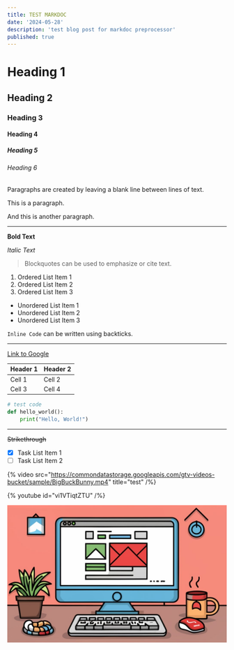 ```yaml
---
title: TEST MARKDOC
date: '2024-05-28'
description: 'test blog post for markdoc preprocessor'
published: true
---
```


# Heading 1

## Heading 2

### Heading 3

#### Heading 4

##### Heading 5

###### Heading 6

Paragraphs are created by leaving a blank line between lines of text.

This is a paragraph.

And this is another paragraph.

---

**Bold Text**

_Italic Text_

> Blockquotes can be used to emphasize or cite text.

1. Ordered List Item 1
2. Ordered List Item 2
3. Ordered List Item 3

- Unordered List Item 1
- Unordered List Item 2
- Unordered List Item 3

`Inline Code` can be written using backticks.

---

[Link to Google](https://www.google.com)

| Header 1 | Header 2 |
| -------- | -------- |
| Cell 1   | Cell 2   |
| Cell 3   | Cell 4   |

```python
# test code
def hello_world():
    print("Hello, World!")
```

---

~~Strikethrough~~

- [x] Task List Item 1
- [ ] Task List Item 2

{% video src="https://commondatastorage.googleapis.com/gtv-videos-bucket/sample/BigBuckBunny.mp4" title="test" /%}

{% youtube id="vi1VTiqtZTU" /%}

![test3](./testimage.jpg)

